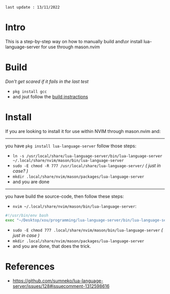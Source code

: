 `last update : 13/11/2022`

# Intro
This is a step-by-step way on how to manually build and\or install lua-language-server for use through mason.nvim


# Build
*Don't get scared if it fails in the last test*

* `pkg install gcc`
* and jsut follow the [build instractions](https://github.com/sumneko/lua-language-server/wiki/Getting-Started#build)


# Install
If you are looking to install it for use within NVIM through mason.nvim and:

--------------------------------------------------------------------
 you have `pkg install lua-language-server` follow those steps:
 * `ln -s /usr/local/share/lua-language-server/bin/lua-language-server ~/.local/share/nvim/mason/bin/lua-language-server`
 * `sudo -E chmod -R 777 /usr/local/share/lua-language-server/` *( just in case? )*
 * `mkdir .local/share/nvim/mason/packages/lua-language-server`
 * and you are done

--------------------------------------------------------------------
 you have build the source-code, then follow these steps:
* `nvim ~/.local/share/nvim/mason/bin/lua-language-server`:
```sh
#!/usr/bin/env bash
exec "~/Desktop/xou/programming/lua-language-server/bin/lua-language-server" "$@"
```
* `sudo -E chmod 777 .local/share/nvim/mason/bin/lua-language-server` *( just in case )*
* `mkdir .local/share/nvim/mason/packages/lua-language-server`
* and you are done, that does the trick.


# References
* https://github.com/sumneko/lua-language-server/issues/128#issuecomment-1312598616
